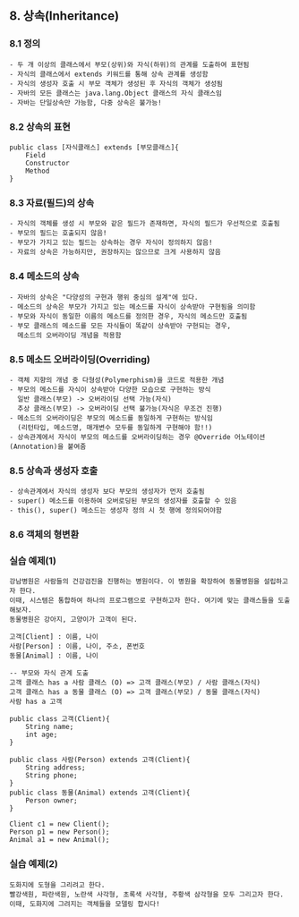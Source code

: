 ## 8. 상속(Inheritance)

### 8.1 정의
	- 두 개 이상의 클래스에서 부모(상위)와 자식(하위)의 관계를 도출하여 표현됨
	- 자식의 클래스에서 extends 키워드를 통해 상속 관계를 생성함
	- 자식의 생성자 호출 시 부모 객체가 생성된 후 자식의 객체가 생성됨
	- 자바의 모든 클래스는 java.lang.Object 클래스의 자식 클래스임
	- 자바는 단일상속만 가능함, 다중 상속은 불가능!
	
### 8.2 상속의 표현
	public class [자식클래스] extends [부모클래스]{
		Field
		Constructor
		Method
	}
	
### 8.3 자료(필드)의 상속
	- 자식의 객체를 생성 시 부모와 같은 필드가 존재하면, 자식의 필드가 우선적으로 호출됨
	- 부모의 필드는 호출되지 않음!
	- 부모가 가지고 있는 필드는 상속하는 경우 자식이 정의하지 않음!
	- 자료의 상속은 가능하지만, 권장하지는 않으므로 크게 사용하지 않음
	
### 8.4 메소드의 상속
	- 자바의 상속은 "다양성의 구현과 행위 중심의 설계"에 있다.
	- 메소드의 상속은 부모가 가지고 있는 메소드를 자식이 상속받아 구현됨을 의미함
	- 부모와 자식이 동일한 이름의 메소드를 정의한 경우, 자식의 메소드만 호출됨
	- 부모 클래스의 메소드를 모든 자식들이 똑같이 상속받아 구현되는 경우,
	  메소드의 오버라이딩 개념을 적용함
	  
### 8.5 메소드 오버라이딩(Overriding)
	- 객체 지향의 개념 중 다형성(Polymerphism)을 코드로 적용한 개념
	- 부모의 메소드를 자식이 상속받아 다양한 모습으로 구현하는 방식
	  일반 클래스(부모) -> 오버라이딩 선택 가능(자식)
	  추상 클래스(부모) -> 오버라이딩 선택 불가능(자식은 무조건 진행)
	- 메소드의 오버라이딩은 부모의 메소드를 동일하게 구현하는 방식임
	  (리턴타입, 메소드명, 매개변수 모두를 동일하게 구현해야 함!!)
	- 상속관계에서 자식이 부모의 메소드를 오버라이딩하는 경우 @Override 어노테이션(Annotation)을 붙여줌
	
### 8.5 상속과 생성자 호출
	- 상속관계에서 자식의 생성자 보다 부모의 생성자가 먼저 호출됨
	- super() 메소드를 이용하여 오버로딩된 부모의 생성자를 호출할 수 있음
	- this(), super() 메소드는 생성자 정의 시 첫 행에 정의되어야함
	
### 8.6 객체의 형변환
	
	
### 실습 예제(1)
	강남병원은 사람들의 건강검진을 진행하는 병원이다. 이 병원을 확장하여 동물병원을 설립하고자 한다.
	이때, 시스템은 통합하여 하나의 프로그램으로 구현하고자 한다. 여기에 맞는 클래스들을 도출해보자.
	동물병원은 강아지, 고양이가 고객이 된다.
	
	고객[Client] : 이름, 나이
	사람[Person] : 이름, 나이, 주소, 폰번호
	동물[Animal] : 이름, 나이
	
	-- 부모와 자식 관계 도출
	고객 클래스 has a 사람 클래스 (O) => 고객 클래스(부모) / 사람 클래스(자식)
	고객 클래스 has a 동물 클래스 (O) => 고객 클래스(부모) / 동물 클래스(자식)
	사람 has a 고객
	
	public class 고객(Client){
		String name;
		int age;
	}
	
	public class 사람(Person) extends 고객(Client){
		String address;
		String phone;
	}
	public class 동물(Animal) extends 고객(Client){
		Person owner;
	}
	
	Client c1 = new Client();
	Person p1 = new Person();
	Animal a1 = new Animal();
	
### 실습 예제(2)
	도화지에 도형을 그리려고 한다.
	빨강색원, 파란색원, 노란색 사각형, 초록색 사각형, 주황색 삼각형을 모두 그리고자 한다.
	이때, 도화지에 그려지는 객체들을 모델링 합시다!
	
	
	
	